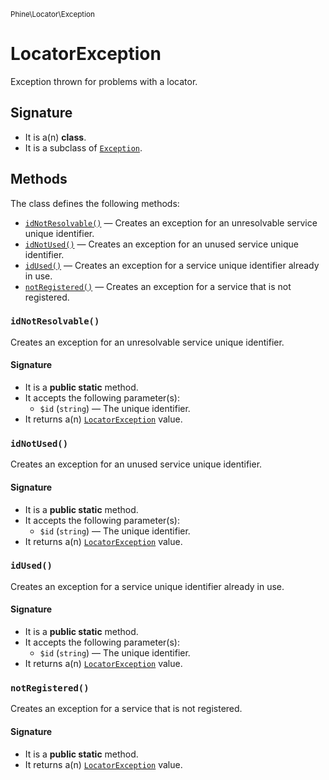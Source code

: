 <small>Phine\Locator\Exception</small>

LocatorException
================

Exception thrown for problems with a locator.

Signature
---------

- It is a(n) **class**.
- It is a subclass of [`Exception`](http://php.net/class.Phine\Exception\Exception).

Methods
-------

The class defines the following methods:

- [`idNotResolvable()`](#idNotResolvable) &mdash; Creates an exception for an unresolvable service unique identifier.
- [`idNotUsed()`](#idNotUsed) &mdash; Creates an exception for an unused service unique identifier.
- [`idUsed()`](#idUsed) &mdash; Creates an exception for a service unique identifier already in use.
- [`notRegistered()`](#notRegistered) &mdash; Creates an exception for a service that is not registered.

### `idNotResolvable()` <a name="idNotResolvable"></a>

Creates an exception for an unresolvable service unique identifier.

#### Signature

- It is a **public static** method.
- It accepts the following parameter(s):
    - `$id` (`string`) &mdash; The unique identifier.
- It returns a(n) [`LocatorException`](../../../Phine/Locator/Exception/LocatorException.md) value.

### `idNotUsed()` <a name="idNotUsed"></a>

Creates an exception for an unused service unique identifier.

#### Signature

- It is a **public static** method.
- It accepts the following parameter(s):
    - `$id` (`string`) &mdash; The unique identifier.
- It returns a(n) [`LocatorException`](../../../Phine/Locator/Exception/LocatorException.md) value.

### `idUsed()` <a name="idUsed"></a>

Creates an exception for a service unique identifier already in use.

#### Signature

- It is a **public static** method.
- It accepts the following parameter(s):
    - `$id` (`string`) &mdash; The unique identifier.
- It returns a(n) [`LocatorException`](../../../Phine/Locator/Exception/LocatorException.md) value.

### `notRegistered()` <a name="notRegistered"></a>

Creates an exception for a service that is not registered.

#### Signature

- It is a **public static** method.
- It returns a(n) [`LocatorException`](../../../Phine/Locator/Exception/LocatorException.md) value.

